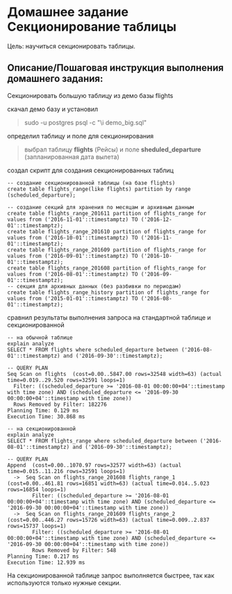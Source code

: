 # Домашнее задание Секционирование таблицы

Цель:
научиться секционировать таблицы.


## Описание/Пошаговая инструкция выполнения домашнего задания:

Секционировать большую таблицу из демо базы flights

скачал демо базу и установил 
>sudo -u postgres psql -c "\i demo_big.sql"

определил таблицу и поле для секционирования
> выбрал таблицу **flights** (Рейсы) и поле **sheduled_departure** (запланированная дата вылета)

создал скрипт для создания секционированных таблиц

```postgresql
-- создание секционированной таблицы (на базе flights)
create table flights_range(like flights) partition by range (scheduled_departure);

-- создание секций для хранения по месяцам и архивным данным
create table flights_range_201611 partition of flights_range for values from ('2016-11-01'::timestamptz) TO ('2016-12-01'::timestamptz);
create table flights_range_201610 partition of flights_range for values from ('2016-10-01'::timestamptz) TO ('2016-11-01'::timestamptz);
create table flights_range_201609 partition of flights_range for values from ('2016-09-01'::timestamptz) TO ('2016-10-01'::timestamptz);
create table flights_range_201608 partition of flights_range for values from ('2016-08-01'::timestamptz) TO ('2016-09-01'::timestamptz);
-- секция для архивных данных (без разбивки по периодам)
create table flights_range_history partition of flights_range for values from ('2015-01-01'::timestamptz) TO ('2016-08-01'::timestamptz);

```

сравнил результаты выполнения запроса на стандартной таблице и секционированной

```postgresql
-- на обычной таблице
explain analyze 
SELECT * FROM flights where scheduled_departure between ('2016-08-01'::timestamptz) and ('2016-09-30'::timestamptz);

-- QUERY PLAN
Seq Scan on flights  (cost=0.00..5847.00 rows=32548 width=63) (actual time=0.019..29.520 rows=32591 loops=1)
  Filter: ((scheduled_departure >= '2016-08-01 00:00:00+04'::timestamp with time zone) AND (scheduled_departure <= '2016-09-30 00:00:00+04'::timestamp with time zone))
  Rows Removed by Filter: 182276
Planning Time: 0.129 ms
Execution Time: 30.868 ms

-- на секционированной
explain analyze 
SELECT * FROM flights_range where scheduled_departure between ('2016-08-01'::timestamptz) and ('2016-09-30'::timestamptz);

-- QUERY PLAN
Append  (cost=0.00..1070.97 rows=32577 width=63) (actual time=0.015..11.216 rows=32591 loops=1)
  ->  Seq Scan on flights_range_201608 flights_range_1  (cost=0.00..461.81 rows=16851 width=63) (actual time=0.014..5.023 rows=16854 loops=1)
        Filter: ((scheduled_departure >= '2016-08-01 00:00:00+04'::timestamp with time zone) AND (scheduled_departure <= '2016-09-30 00:00:00+04'::timestamp with time zone))
  ->  Seq Scan on flights_range_201609 flights_range_2  (cost=0.00..446.27 rows=15726 width=63) (actual time=0.009..2.837 rows=15737 loops=1)
        Filter: ((scheduled_departure >= '2016-08-01 00:00:00+04'::timestamp with time zone) AND (scheduled_departure <= '2016-09-30 00:00:00+04'::timestamp with time zone))
        Rows Removed by Filter: 548
Planning Time: 0.217 ms
Execution Time: 12.939 ms
```
На секционированной таблице запрос выполняется быстрее, так как используются только нужные секции.
